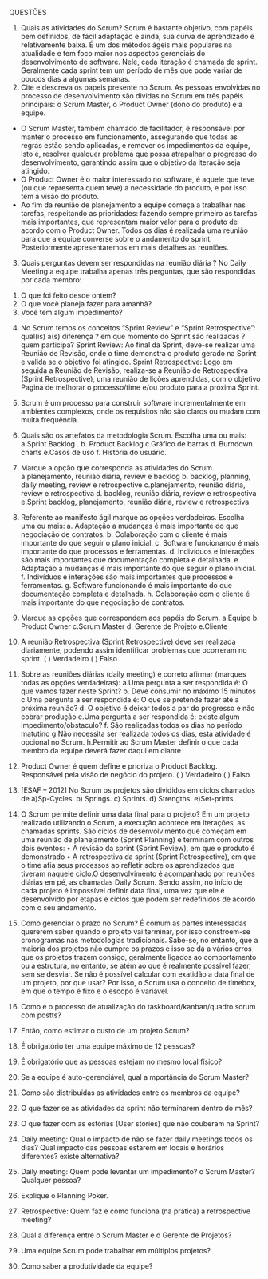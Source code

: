 QUESTÕES 
1.	Quais as atividades do Scrum? 
Scrum é bastante objetivo, com papéis bem definidos, de fácil adaptação e ainda, sua curva de aprendizado é relativamente baixa. É um dos métodos ágeis mais populares na atualidade e tem foco maior nos aspectos gerenciais do desenvolvimento de software. Nele, cada iteração é chamada de sprint. Geralmente cada sprint tem um período de mês que pode variar de poucos dias a algumas semanas.
2.	Cite e descreva os papeis presente no Scrum.
 As pessoas envolvidas no processo de desenvolvimento são dividas no Scrum em três papéis principais: o Scrum Master, o Product Owner (dono do produto) e a equipe.
- O Scrum Master, também chamado de facilitador, é responsável por manter o processo em funcionamento, assegurando que todas as regras estão sendo aplicadas, e remover os impedimentos da equipe, isto é, resolver qualquer problema que possa atrapalhar o progresso do desenvolvimento, garantindo assim que o objetivo da iteração seja atingido.
- O Product Owner é o maior interessado no software, é aquele que teve (ou que representa quem teve) a necessidade do produto, e por isso tem a visão do produto.
- Ao fim da reunião de planejamento a equipe começa a trabalhar nas tarefas, respeitando as prioridades: fazendo sempre primeiro as tarefas mais importantes, que representam maior valor para o produto de acordo com o Product Owner. Todos os dias é realizada uma reunião para que a equipe converse sobre o andamento do sprint. Posteriormente apresentaremos em mais detalhes as reuniões. 

3. Quais perguntas devem ser respondidas na reunião diária ? 
No Daily Meeting a equipe trabalha apenas três perguntas, que são respondidas por cada membro:
1) O que foi feito desde ontem? 
2) O que você planeja fazer para amanhã? 
3) Você tem algum impedimento?
4. No Scrum temos os conceitos “Sprint Review” e “Sprint Retrospective”: qual(is) a(s) diferença ? em que momento do Sprint são realizadas ? quem participa?
Sprint Review: Ao final da Sprint, deve-se realizar uma Reunião de Revisão, onde o time demonstra o produto gerado na Sprint e valida se o objetivo foi atingido.
Sprint Retrospective: Logo em seguida a Reunião de Revisão, realiza-se a Reunião de Retrospectiva (Sprint Retrospective), uma reunião de lições aprendidas, com o objetivo Pagina de melhorar o processo/time e/ou produto para a próxima Sprint.
 
5. Scrum é um processo para construir software incrementalmente em ambientes complexos, onde os requisitos não são claros ou mudam com muita frequência.

 6. Quais são os artefatos da metodologia Scrum. Escolha uma ou mais: 
a.Sprint Backlog .
b. Product Backlog 
c.Gráfico de barras 
d. Burndown charts 
e.Casos de uso 
f. História do usuário. 
7. Marque a opção que corresponda as atividades do Scrum. 
a.planejamento, reunião diária, review e backlog 
b. backlog, planning, daily meeting, review e retrospective 
c.planejamento, reunião diária, review e retrospectiva 
d. backlog, reunião diária, review e retrospectiva 
e.Sprint backlog, planejamento, reunião diária, review e retrospectiva 
8. Referente ao manifesto ágil marque as opções verdadeiras. Escolha uma ou mais: 
a. Adaptação a mudanças é mais importante do que negociação de contratos. 
b. Colaboração com o cliente é mais importante do que seguir o plano inicial.
 c. Software funcionando é mais importante do que processos e ferramentas.
 d. Indivíduos e interações são mais importantes que documentação completa e detalhada. 
e. Adaptação a mudanças é mais importante do que seguir o plano inicial. 
f. Indivíduos e interações são mais importantes que processos e ferramentas. 
g. Software funcionando é mais importante do que documentação completa e detalhada. 
h. Colaboração com o cliente é mais importante do que negociação de contratos. 
9. Marque as opções que correspondem aos papéis do Scrum. 
a.Equipe 
b. Product Owner
c.Scrum Master 
d. Gerente de Projeto 
e.Cliente 
10. A reunião Retrospectiva (Sprint Retrospective) deve ser realizada diariamente, podendo assim identificar problemas que ocorreram no sprint. ( ) Verdadeiro ( ) Falso 
11. Sobre as reuniões diárias (daily meeting) é correto afirmar (marques todas as opções verdadeiras): a.Uma pergunta a ser respondida é: O que vamos fazer neste Sprint? b. Deve consumir no máximo 15 minutos c.Uma pergunta a ser respondida é: O que se pretende fazer até a próxima reunião? d. O objetivo é deixar todos a par do progresso e não cobrar produção e.Uma pergunta a ser respondida é: existe algum impedimento/obstaculo? f. São realizadas todos os dias no período matutino g.Não necessita ser realizada todos os dias, esta atividade é opcional no Scrum. h.Permitir ao Scrum Master definir o que cada membro da equipe deverá fazer daqui em diante 
12. Product Owner é quem define e prioriza o Product Backlog. Responsável pela visão de negócio do projeto. ( ) Verdadeiro ( ) Falso
13. [ESAF – 2012] No Scrum os projetos são divididos em ciclos chamados de a)Sp-Cycles. b) Springs. c) Sprints. d) Strengths. e)Set-prints. 
14. O Scrum permite definir uma data final para o projeto? 
Em um projeto realizado utilizando o Scrum, a execução acontece em iterações, as chamadas sprints. São ciclos de desenvolvimento que começam em uma reunião de planejamento (Sprint Planning) e terminam com outros dois eventos:
•	A revisão da sprint (Sprint Review), em que o produto é demonstrado
•	A retrospectiva da sprint (Sprint Retrospective), em que o time afia seus processos ao refletir sobre os aprendizados que tiveram naquele ciclo.O desenvolvimento é acompanhado por reuniões diárias em pé, as chamadas Daily Scrum.
Sendo assim, no início de cada projeto é impossível definir data final, uma vez que ele é desenvolvido por etapas  e ciclos que podem ser redefinidos de acordo com o seu andamento.

15. Como gerenciar o prazo no Scrum? 
É comum as partes interessadas quererem saber quando o projeto vai terminar, por isso constroem-se cronogramas nas metodologias tradicionais. Sabe-se, no entanto, que a maioria dos projetos não cumpre os prazos e isso se dá a vários erros que os projetos trazem consigo, geralmente ligados ao comportamento ou a estrutura, no entanto, se atém ao que é realmente possível fazer, sem se desviar. Se não é possível calcular com exatidão a data final de um projeto, por que usar? Por isso, o Scrum usa o conceito de timebox, em que o tempo é fixo e o escopo é variável.
16. Como é o processo de atualização do taskboard/kanban/quadro scrum com postts? 
17. Então, como estimar o custo de um projeto Scrum? 
18. É obrigatório ter uma equipe máximo de 12 pessoas? 
19. É obrigatório que as pessoas estejam no mesmo local físico? 
20. Se a equipe é auto-gerenciável, qual a mportância do Scrum Master? 
21. Como são distribuídas as atividades entre os membros da equipe? 
22. O que fazer se as atividades da sprint não terminarem dentro do mês? 
23. O que fazer com as estórias (User stories) que não couberam na Sprint?
24. Daily meeting: Qual o impacto de não se fazer daily meetings todos os dias? Qual impacto das pessoas estarem em locais e horários diferentes? existe alternativa? 
25. Daily meeting: Quem pode levantar um impedimento? o Scrum Master? Qualquer pessoa? 
26. Explique o Planning Poker. 
27. Retrospective: Quem faz e como funciona (na prática) a retrospective meeting? 
28. Qual a diferença entre o Scrum Master e o Gerente de Projetos? 
29. Uma equipe Scrum pode trabalhar em múltiplos projetos? 
30. Como saber a produtividade da equipe?
